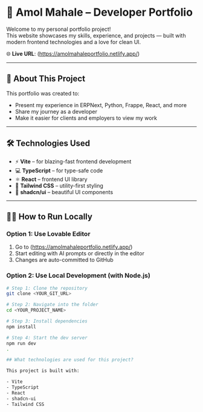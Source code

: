 # 🚀 Amol Mahale – Developer Portfolio

Welcome to my personal portfolio project!  
This website showcases my skills, experience, and projects — built with modern frontend technologies and a love for clean UI.

🌐 **Live URL**: (https://amolmahaleportfolio.netlify.app/)

---

## 📌 About This Project

This portfolio was created to:

- Present my experience in ERPNext, Python, Frappe, React, and more
- Share my journey as a developer
- Make it easier for clients and employers to view my work

---

## 🛠️ Technologies Used

- ⚡ **Vite** – for blazing-fast frontend development
- 💻 **TypeScript** – for type-safe code
- ⚛️ **React** – frontend UI library
- 🎨 **Tailwind CSS** – utility-first styling
- 🧩 **shadcn/ui** – beautiful UI components

---

## 🧑‍💻 How to Run Locally

### Option 1: Use Lovable Editor

1. Go to (https://amolmahaleportfolio.netlify.app/)
2. Start editing with AI prompts or directly in the editor
3. Changes are auto-committed to GitHub

### Option 2: Use Local Development (with Node.js)

```bash
# Step 1: Clone the repository
git clone <YOUR_GIT_URL>

# Step 2: Navigate into the folder
cd <YOUR_PROJECT_NAME>

# Step 3: Install dependencies
npm install

# Step 4: Start the dev server
npm run dev
.

## What technologies are used for this project?

This project is built with:

- Vite
- TypeScript
- React
- shadcn-ui
- Tailwind CSS

